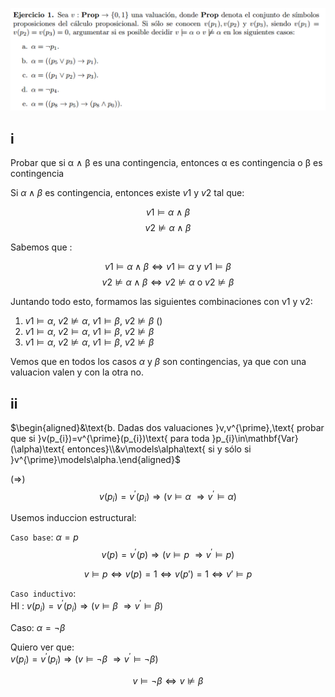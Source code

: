 ![alt text](image.png)


## i
Probar que si α ∧ β es una contingencia, entonces α es contingencia o β es contingencia

Si $\alpha \wedge \beta$ es contingencia, entonces existe $v1$ y $v2$ tal que:

$$v1 \vDash \alpha \wedge \beta$$
$$v2 \nvDash \alpha \wedge \beta$$

Sabemos que :

$$v1 \vDash \alpha \wedge \beta \Leftrightarrow  v1 \vDash \alpha \text{ y } v1 \vDash \beta$$ 
$$v2 \nvDash \alpha \wedge \beta \Leftrightarrow  v2 \nvDash \alpha \text{ o } v2 \nvDash \beta$$ 

Juntando todo esto, formamos las siguientes combinaciones con v1 y v2:


1. $v1 \vDash \alpha$, $v2 \nvDash \alpha$, $v1 \vDash \beta$, $v2 \nvDash \beta$ ()
1. $v1 \vDash \alpha$, $v2 \vDash \alpha$, $v1 \vDash \beta$, $v2 \nvDash \beta$
1. $v1 \vDash \alpha$, $v2 \nvDash \alpha$, $v1 \vDash \beta$, $v2 \nvDash \beta$

Vemos que en todos los casos $\alpha$ y $\beta$ son contingencias, ya que con una valuacion valen y con la otra no.


## ii

$\begin{aligned}&\text{b. Dadas dos valuaciones }v,v^{\prime},\text{ probar que si }v(p_{i})=v^{\prime}(p_{i})\text{ para toda }p_{i}\in\mathbf{Var}(\alpha)\text{ entonces}\\&v\models\alpha\text{ si y sólo si }v^{\prime}\models\alpha.\end{aligned}$

($\Rightarrow$) 
$$v(p_{i})=v^{\prime}(p_{i}) \Rightarrow  (v\models\alpha\ \Rightarrow v^{\prime}\models\alpha)$$

Usemos induccion estructural:

``Caso base``:  $\alpha = p$
$$v(p)=v^{\prime}(p) \Rightarrow  (v\models p\ \Rightarrow v^{\prime}\models p)$$

$$v\models p \Leftrightarrow v(p) = 1 \Leftrightarrow v(p') = 1 \Leftrightarrow v'\models p $$


``Caso inductivo``:  
HI : $v(p_{i})=v^{\prime}(p_{i}) \Rightarrow  (v\models\beta\ \Rightarrow v^{\prime}\models\beta)$

Caso: $\alpha = \neg\beta$

Quiero ver que:  
$v(p_{i})=v^{\prime}(p_{i}) \Rightarrow  (v\models\neg\beta\ \Rightarrow v^{\prime}\models\neg\beta)$


$$ v\models\neg\beta \Leftrightarrow v \nvDash \beta  $$





